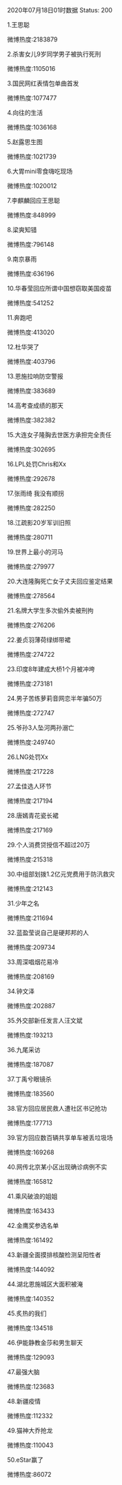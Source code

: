2020年07月18日01时数据
Status: 200

1.王思聪

微博热度:2183879

2.杀害女儿9岁同学男子被执行死刑

微博热度:1105016

3.国民网红表情包单曲首发

微博热度:1077477

4.向往的生活

微博热度:1036168

5.赵露思生图

微博热度:1021739

6.大胃mini零食嗨吃现场

微博热度:1020012

7.李麒麟回应王思聪

微博热度:848999

8.梁爽知错

微博热度:796148

9.南京暴雨

微博热度:636196

10.华春莹回应所谓中国想窃取美国疫苗

微博热度:541252

11.奔跑吧

微博热度:413020

12.杜华哭了

微博热度:403796

13.恩施拉响防空警报

微博热度:383689

14.高考查成绩的那天

微博热度:382382

15.大连女子隆胸去世医方承担完全责任

微博热度:302695

16.LPL处罚Chris和Xx

微博热度:292678

17.张雨绮 我没有顺拐

微博热度:282250

18.江疏影20岁军训旧照

微博热度:280711

19.世界上最小的河马

微博热度:279977

20.大连隆胸死亡女子丈夫回应鉴定结果

微博热度:278564

21.名牌大学生多次偷外卖被刑拘

微博热度:276206

22.姜贞羽薄荷绿绑带裙

微博热度:274722

23.印度8年建成大桥1个月被冲垮

微博热度:273181

24.男子苦练萝莉音网恋半年骗50万

微博热度:272747

25.爷孙3人坠河两孙溺亡

微博热度:249740

26.LNG处罚Xx

微博热度:217228

27.孟佳选人环节

微博热度:217194

28.唐嫣青花瓷长裙

微博热度:217169

29.个人消费贷授信不超过20万

微博热度:215318

30.中组部划拨1.2亿元党费用于防汛救灾

微博热度:212143

31.少年之名

微博热度:211694

32.蓝盈莹说自己是硬邦邦的人

微博热度:209734

33.周深唱烟花易冷

微博热度:208169

34.钟文泽

微博热度:202887

35.外交部新任发言人汪文斌

微博热度:193213

36.九尾采访

微博热度:187087

37.丁禹兮眼镜杀

微博热度:183560

38.官方回应居民救人遭社区书记抢功

微博热度:177713

39.官方回应数百辆共享单车被丢垃圾场

微博热度:169268

40.网传北京某小区出现确诊病例不实

微博热度:165812

41.乘风破浪的姐姐

微博热度:163433

42.金鹰奖参选名单

微博热度:161492

43.新疆全面摸排核酸检测呈阳性者

微博热度:144092

44.湖北恩施城区大面积被淹

微博热度:140352

45.炙热的我们

微博热度:134518

46.伊能静教金莎和男生聊天

微博热度:129093

47.最强大脑

微博热度:123683

48.新疆疫情

微博热度:112332

49.猫神大乔抢龙

微博热度:110043

50.eStar赢了

微博热度:86072

